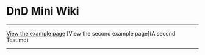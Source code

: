 # DnD Mini Wiki

* * *
[View the example page](example.md)
[View the second example page](A second Test.md)
* * *
